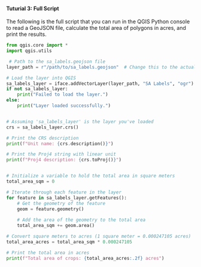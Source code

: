 
#### Tuturial 3: Full Script
The following is the full script that you can run in the QGIS Python console to read a GeoJSON file, calculate the total area of polygons in acres, and print the results.

```python
from qgis.core import *
import qgis.utils

 # Path to the sa_labels.geojson file
layer_path = r"/path/to/sa_labels.geojson"  # Change this to the actual file path

# Load the layer into QGIS
sa_labels_layer = iface.addVectorLayer(layer_path, "SA Labels", "ogr")
if not sa_labels_layer:
    print("Failed to load the layer.")
else:
    print("Layer loaded successfully.")


# Assuming 'sa_labels_layer' is the layer you've loaded
crs = sa_labels_layer.crs()

# Print the CRS description
print(f"Unit name: {crs.description()}")

# Print the Proj4 string with linear unit
print(f"Proj4 description: {crs.toProj()}")


# Initialize a variable to hold the total area in square meters
total_area_sqm = 0

# Iterate through each feature in the layer
for feature in sa_labels_layer.getFeatures():
    # Get the geometry of the feature
    geom = feature.geometry()
    
    # Add the area of the geometry to the total area
    total_area_sqm += geom.area()

# Convert square meters to acres (1 square meter = 0.000247105 acres)
total_area_acres = total_area_sqm * 0.000247105

# Print the total area in acres
print(f"Total area of crops: {total_area_acres:.2f} acres")
```
